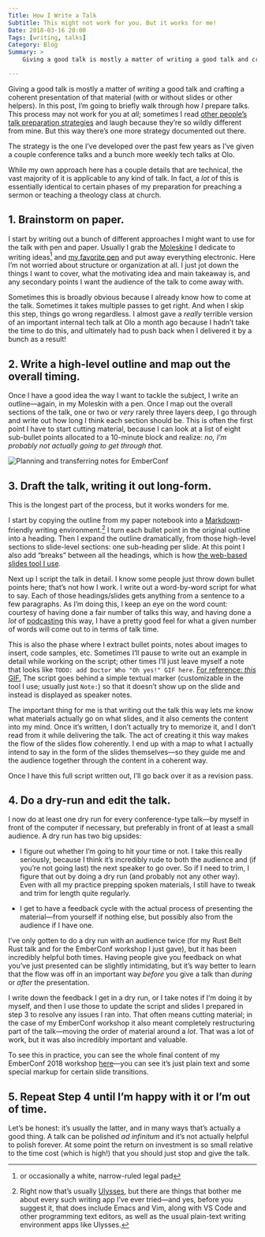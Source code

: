 ```yaml
---
Title: How I Write a Talk
Subtitle: This might not work for you. But it works for me!
Date: 2018-03-16 20:00
Tags: [writing, talks]
Category: Blog
Summary: >
    Giving a good talk is mostly a matter of writing a good talk and crafting a coherent presentation of that material (with or without slides or other helpers). In this post, I’m going to briefly walk through how *I* prepare talks. This process may not work for you at all; sometimes I read other people’s talk preparation strategies and laugh because they’re so wildly different from mine. But this way there’s one more strategy documented out there.

---
```


Giving a good talk is mostly a matter of *writing* a good talk and crafting a coherent presentation of that material (with or without slides or other helpers). In this post, I’m going to briefly walk through how *I* prepare talks. This process may not work for you at *all*; sometimes I read [other people’s talk preparation strategies](https://css-tricks.com/talk-writing-process/) and laugh because they’re so wildly different from mine. But this way there’s one more strategy documented out there.

The strategy is the one I’ve developed over the past few years as I’ve given a couple conference talks and a bunch more weekly tech talks at Olo.

While my own approach here has a couple details that are technical, the vast majority of it is applicable to any kind of talk. In fact, a *lot* of this is essentially identical to certain phases of my preparation for preaching a sermon or teaching a theology class at church.

## 1. Brainstorm on paper.

I start by writing out a bunch of different approaches I might want to use for the talk with pen and paper. Usually I grab the [Moleskine](https://us.moleskine.com/en/) I dedicate to writing ideas[^1] and [my favorite pen](https://www.jetpens.com/Pilot-Juice-Up-Gel-Pen-0.4-mm-Blue-Black/pd/18166) and put away everything electronic. Here I’m not worried about structure or organization at all. I just jot down the things I want to cover, what the motivating idea and main takeaway is, and any secondary points I want the audience of the talk to come away with.

Sometimes this is broadly obvious because I already know how to come at the talk. Sometimes it takes multiple passes to get right. And when I skip this step, things go wrong regardless. I almost gave a *really* terrible version of an important internal tech talk at Olo a month ago because I hadn’t take the time to do this, and ultimately had to push back when I delivered it by a bunch as a result!

## 2. Write a high-level outline and map out the overall timing.

Once I have a good idea the way I want to tackle the subject, I write an outline—again, in my Moleskin with a pen. Once I map out the overall sections of the talk, one or two or *very* rarely three layers deep, I go through and write out how long I think each section should be. This is often the first point I have to start cutting material, because I can look at a list of eight sub-bullet points allocated to a 10-minute block and realize: *no, I’m probably not actually going to get through that.*

![Planning and transferring notes for EmberConf](https://f001.backblazeb2.com/file/chriskrycho-com/images/emberconf-notes.jpg "EmberConf notes")

## 3. Draft the talk, writing it out long-form.

This is the longest part of the process, but it works wonders for me.

I start by copying the outline from my paper notebook into a [Markdown](https://daringfireball.net/projects/markdown/)-friendly writing environment.[^2] I turn each bullet point in the original outline into a heading. Then I expand the outline dramatically, from those high-level sections to slide-level sections: one sub-heading per slide. At this point I also add “breaks” between all the headings, which is how [the web-based slides tool I use](https://revealjs.com/).

Next up I script the talk in detail. I know some people just throw down bullet points here; that’s not how I work. I write out a word-by-word script for what to say. Each of those headings/slides gets anything from a sentence to a few paragraphs. As I’m doing this, I keep an eye on the word count: courtesy of having done a fair number of talks this way, and having done a *lot* of [podcasting](http://www.newrustacean.com) this way, I have a pretty good feel for what a given number of words will come out to in terms of talk time.

This is also the phase where I extract bullet points, notes about images to insert, code samples, etc. Sometimes I’ll pause to write out an example in detail while working on the script; other times I’ll just leave myself a note that looks like `TODO: add Doctor Who "Oh yes!" GIF here`. [For reference: *this* GIF.](http://i0.kym-cdn.com/photos/images/original/000/507/438/eeb.gif) The script goes behind a simple textual marker (customizable in the tool I use; usually just `Note:`) so that it doesn’t show up on the slide and instead is displayed as speaker notes.

The important thing for me is that writing out the talk this way lets me know what materials actually go on what slides, and it also cements the content into my mind. Once it’s written, I don’t actually try to memorize it, and I don’t read from it while delivering the talk. The act of creating it this way makes the flow of the slides flow coherently. I end up with a map to what I actually intend to say in the form of the slides themselves—so they guide me and the audience together through the content in a coherent way.

Once I have this full script written out, I’ll go back over it as a revision pass.

## 4. Do a dry-run and edit the talk.

I now do at least one dry run for every conference-type talk—by myself in front of the computer if necessary, but preferably in front of at least a small audience. A dry run has two big upsides:

- I figure out whether I’m going to hit your time or not. I take this really seriously, because I think it’s incredibly rude to both the audience and (if you’re not going last) the next speaker to go over. So if I need to trim, I figure that out by doing a dry run (and probably not any other way). Even with all my practice prepping spoken materials, I still have to tweak and trim for length quite regularly.

- I get to have a feedback cycle with the actual process of presenting the material—from yourself if nothing else, but possibly also from the audience if I have one.

I’ve only gotten to do a dry run with an audience twice (for my Rust Belt Rust talk and for the EmberConf workshop I just gave), but it has been incredibly helpful both times. Having people give you feedback on what you’ve just presented can be slightly intimidating, but it’s way better to learn that the flow was off in an important way *before* you give a talk than *during* or *after* the presentation.

I write down the feedback I get in a dry run, or I take notes if I’m doing it by myself, and then I use those to update the script and slides I prepared in step 3 to resolve any issues I ran into. That often means cutting material; in the case of my EmberConf workshop it also meant completely restructuring part of the talk—moving the order of material around a *lot*. That was a lot of work, but it was also incredibly important and valuable.

To see this in practice, you can see the whole final content of my EmberConf 2018 workshop [here](https://raw.githubusercontent.com/chriskrycho/emberconf-slides/master/talk.md)—you can see it’s just plain text and some special markup for certain slide transitions.

## 5. Repeat Step 4 until I’m happy with it or I’m out of time.

Let’s be honest: it’s usually the latter, and in many ways that’s actually a good thing. A talk can be polished _ad infinitum_ and it’s not actually helpful to polish forever. At some point the return on investment is so small relative to the time cost (which is high!) that you should just stop and give the talk.

[^1]:   or occasionally a white, narrow-ruled legal pad

[^2]:   Right now that’s usually [Ulysses](TODO), but there are things that bother me about every such writing app I’ve ever tried—and yes, before you suggest it, that does include Emacs and Vim, along with VS Code and other programming text editors, as well as the usual plain-text writing environment apps like Ulysses.

